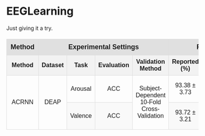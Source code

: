 # EEGLearning
Just giving it a try.

<style>
  table {
    width: 100%;
    border-collapse: collapse;
    margin: 20px auto;
    font-family: sans-serif;
  }
  th, td {
    border: 1px solid #dddddd;
    text-align: center;
    padding: 8px;
  }
  th {
    background-color: #f2f2f2;
    font-weight: bold;
  }
  tr:nth-child(even) {
    background-color: #f9f9f9;
  }
  .main-header {
    background-color: #e0e0e0;
    font-size: 1.1em;
    padding: 10px;
  }
</style>

<table>
  <thead>
    <tr>
      <th class="main-header" colspan="1">Method</th>
      <th class="main-header" colspan="4">Experimental Settings</th>
      <th class="main-header" colspan="3">Results</th>
    </tr>
    <tr>
      <th>Method</th>
      <th>Dataset</th>
      <th>Task</th>
      <th>Evaluation</th>
      <th>Validation Method</th>
      <th>Reported (%)</th>
      <th>Ours (%)</th>
      <th>Gap (%)</th>
    </tr>
  </thead>
  <tbody>
    <tr>
      <td rowspan="2">ACRNN</td>
      <td rowspan="2">DEAP</td>
      <td>Arousal</td>
      <td>ACC</td>
      <td rowspan="2">Subject-Dependent<br>10-Fold Cross-Validation</td>
      <td>93.38 ± 3.73</td>
      <td>94.22 ± 3.95</td>
      <td>+0.84↑</td>
    </tr>
    <tr>
      <td>Valence</td>
      <td>ACC</td>
      <td>93.72 ± 3.21</td>
      <td>92.53 ± 5.32</td>
      <td>-1.19↓</td>
    </tr>
  </tbody>
</table>

